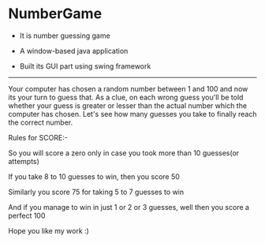 # NumberGame
- It is number guessing game

- A window-based java application

- Built its GUI part using swing framework 

------------------------------------------
Your computer has chosen a random number between 1 and 100 and now its your turn to guess that. 
As a clue, on each wrong guess you'll be told whether your guess is greater or lesser than the actual number which the computer has chosen.
Let's see how many guesses you take to finally reach the correct number. 

Rules for SCORE:-

So you will score a zero only in case you took more than 10 guesses(or attempts)

If you take 8 to 10 guesses to win, then you score 50

Similarly you score 75 for taking 5 to 7 guesses to win   

And if you manage to win in just 1 or 2 or 3 guesses, well then you score a perfect 100


Hope you like my work :)

